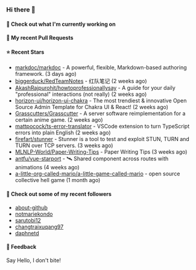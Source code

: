 ### Hi there 👋

#### 👷 Check out what I'm currently working on

#### 🔨 My recent Pull Requests


#### ⭐ Recent Stars

- [markdoc/markdoc](https://github.com/markdoc/markdoc) - A powerful, flexible, Markdown-based authoring framework. (3 days ago)
- [biggerduck/RedTeamNotes](https://github.com/biggerduck/RedTeamNotes) - 红队笔记 (2 weeks ago)
- [AkashRajpurohit/howtoprofessionallysay](https://github.com/AkashRajpurohit/howtoprofessionallysay) - A guide for your daily &#34;professional&#34; interactions (not really) (2 weeks ago)
- [horizon-ui/horizon-ui-chakra](https://github.com/horizon-ui/horizon-ui-chakra) - The most trendiest &amp; innovative Open Source Admin Template for Chakra UI &amp; React! (2 weeks ago)
- [Grasscutters/Grasscutter](https://github.com/Grasscutters/Grasscutter) - A server software reimplementation for a certain anime game. (2 weeks ago)
- [mattpocock/ts-error-translator](https://github.com/mattpocock/ts-error-translator) - VSCode extension to turn TypeScript errors into plain English (2 weeks ago)
- [firefart/stunner](https://github.com/firefart/stunner) - Stunner is a tool to test and exploit STUN, TURN and TURN over TCP servers. (3 weeks ago)
- [MLNLP-World/Paper-Writing-Tips](https://github.com/MLNLP-World/Paper-Writing-Tips) - Paper Writing Tips (3 weeks ago)
- [antfu/vue-starport](https://github.com/antfu/vue-starport) - 🛰 Shared component across routes with animations (4 weeks ago)
- [a-little-org-called-mario/a-little-game-called-mario](https://github.com/a-little-org-called-mario/a-little-game-called-mario) - open source collective hell game (1 month ago)

#### 👯 Check out some of my recent followers

- [about-github](https://github.com/about-github)
- [notmariekondo](https://github.com/notmariekondo)
- [sarutobi12](https://github.com/sarutobi12)
- [changtraixuqang97](https://github.com/changtraixuqang97)
- [daphnetd](https://github.com/daphnetd)

#### 💬 Feedback

Say Hello, I don't bite!